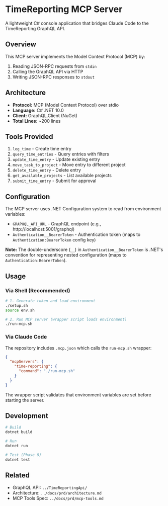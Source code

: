 # TimeReporting MCP Server

A lightweight C# console application that bridges Claude Code to the TimeReporting GraphQL API.

## Overview

This MCP server implements the Model Context Protocol (MCP) by:
1. Reading JSON-RPC requests from `stdin`
2. Calling the GraphQL API via HTTP
3. Writing JSON-RPC responses to `stdout`

## Architecture

- **Protocol:** MCP (Model Context Protocol) over stdio
- **Language:** C# .NET 10.0
- **Client:** GraphQL.Client (NuGet)
- **Total Lines:** ~200 lines

## Tools Provided

1. `log_time` - Create time entry
2. `query_time_entries` - Query entries with filters
3. `update_time_entry` - Update existing entry
4. `move_task_to_project` - Move entry to different project
5. `delete_time_entry` - Delete entry
6. `get_available_projects` - List available projects
7. `submit_time_entry` - Submit for approval

## Configuration

The MCP server uses .NET Configuration system to read from environment variables:

- `GRAPHQL_API_URL` - GraphQL endpoint (e.g., http://localhost:5001/graphql)
- `Authentication__BearerToken` - Authentication token (maps to `Authentication:BearerToken` config key)

**Note:** The double-underscore (`__`) in `Authentication__BearerToken` is .NET's convention for representing nested configuration (maps to `Authentication:BearerToken`).

## Usage

### Via Shell (Recommended)

```bash
# 1. Generate token and load environment
./setup.sh
source env.sh

# 2. Run MCP server (wrapper script loads environment)
./run-mcp.sh
```

### Via Claude Code

The repository includes `.mcp.json` which calls the `run-mcp.sh` wrapper:

```json
{
  "mcpServers": {
    "time-reporting": {
      "command": "./run-mcp.sh"
    }
  }
}
```

The wrapper script validates that environment variables are set before starting the server.

## Development

```bash
# Build
dotnet build

# Run
dotnet run

# Test (Phase 8)
dotnet test
```

## Related

- GraphQL API: `../TimeReportingApi/`
- Architecture: `../docs/prd/architecture.md`
- MCP Tools Spec: `../docs/prd/mcp-tools.md`
